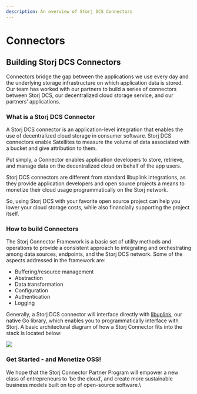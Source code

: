 ```yaml
---
description: An overview of Storj DCS Connectors
---
```


# Connectors

## **Building Storj DCS Connectors**

Connectors bridge the gap between the applications we use every day and the underlying storage infrastructure on which application data is stored. Our team has worked with our partners to build a series of connectors between Storj DCS, our decentralized cloud storage service, and our partners’ applications.&#x20;

### **What is a Storj DCS Connector**

A Storj DCS connector is an application-level integration that enables the use of decentralized cloud storage in consumer software. Storj DCS connectors enable Satellites to measure the volume of data associated with a bucket and give attribution to them.&#x20;

Put simply, a Connector enables application developers to store, retrieve, and manage data on the decentralized cloud on behalf of the app users.

Storj DCS connectors are different from standard libuplink integrations, as they provide application developers and open source projects a means to monetize their cloud usage programmatically on the Storj network.&#x20;

So, using Storj DCS with your favorite open source project can help you lower your cloud storage costs, while also financially supporting the project itself.&#x20;

### How to build Connectors&#x20;

The Storj Connector Framework is a basic set of utility methods and operations to provide a consistent approach to integrating and orchestrating among data sources, endpoints, and the Storj DCS network. Some of the aspects addressed in the framework are:

* Buffering/resource management
* Abstraction
* Data transformation
* Configuration
* Authentication
* Logging

Generally, a Storj DCS connector will interface directly with [libuplink](https://pkg.go.dev/storj.io/uplink), our native Go library, which enables you to programmatically interface with Storj. A basic architectural diagram of how a Storj Connector fits into the stack is located below:

![](https://lh3.googleusercontent.com/o9Zo6dAdA9qrxDgsZh6kdPvtLHTjnbGUtkSuvZMTZabp47w8nrswys\_rdLcKvrjYLbDaJrSmR7a1emZSKfNRsTZzZbQy\_39P-O77CSvDvPPy8xEdulTRjio3mnPjomsZl-RcmAMw)

### **Get Started - and Monetize OSS!**

We hope that the Storj Connector Partner Program will empower a new class of entrepreneurs to ‘be the cloud’, and create more sustainable business models built on top of open-source software.\
